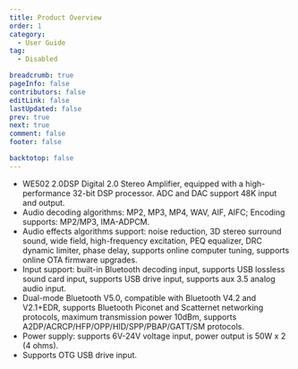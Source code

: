 ```yaml
---
title: Product Overview
order: 1
category:
  - User Guide
tag:
  - Disabled

breadcrumb: true
pageInfo: false
contributors: false
editLink: false
lastUpdated: false
prev: true
next: true
comment: false
footer: false

backtotop: false
---
```


<!-- more -->
- WE502 2.0DSP Digital 2.0 Stereo Amplifier, equipped with a high-performance 32-bit DSP processor. ADC and DAC support 48K input and output.
- Audio decoding algorithms: MP2, MP3, MP4, WAV, AIF, AIFC; Encoding supports: MP2/MP3, IMA-ADPCM.
- Audio effects algorithms support: noise reduction, 3D stereo surround sound, wide field, high-frequency excitation, PEQ equalizer, DRC dynamic limiter, phase delay, supports online computer tuning, supports online OTA firmware upgrades.
- Input support: built-in Bluetooth decoding input, supports USB lossless sound card input, supports USB drive input, supports aux 3.5 analog audio input.
- Dual-mode Bluetooth V5.0, compatible with Bluetooth V4.2 and V2.1+EDR, supports Bluetooth Piconet and Scatternet networking protocols, maximum transmission power 10dBm, supports A2DP/ACRCP/HFP/OPP/HID/SPP/PBAP/GATT/SM protocols.
- Power supply: supports 6V-24V voltage input, power output is 50W x 2 (4 ohms).
- Supports OTG USB drive input.